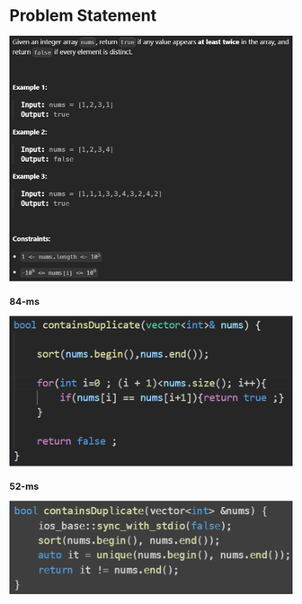 # Problem Statement

![alt text](image-20.png)

### 84-ms
![alt text](image-19.png)

### 52-ms
![alt text](image-21.png)